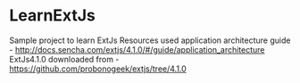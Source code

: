 # LearnExtJs
Sample project to learn ExtJs
Resources used 
application architecture guide - http://docs.sencha.com/extjs/4.1.0/#/guide/application_architecture
ExtJs4.1.0 downloaded from - https://github.com/probonogeek/extjs/tree/4.1.0
 